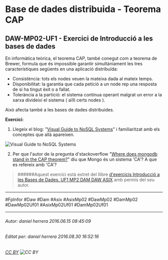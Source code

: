 # Base de dades distribuida - Teorema CAP
## DAW-MP02-UF1 - Exercici de Introducció a les bases de dades
En informàtica teòrica, el teorema CAP, també conegut com a teorema de Brewer, formula que és impossible garantir simultàniament les tres característiques següents en una aplicació distribuïda: 

* Consistència: tots els nodes veuen la mateixa dada al mateix temps.
* Disponibilitat: la garantia que cada petició a un node rep una resposta de si ha tingut èxit o a fallat.
* Tolerància a la partició: el sistema continua operant malgrat un error a la xarxa divideixi el sistema ( aïlli certs nodes ).

Això afecta també a les bases de dades distribuides. 

**Exercici:**

1. Llegeix el blog: "[Visual Guide to NoSQL Systems](http://blog.nahurst.com/visual-guide-to-nosql-systems)" i familiaritzat amb els conceptes que allà apareixen.

![Visual Guide to NoSQL Systems](https://phaven-prod.s3.amazonaws.com/files/image_part/asset/607361/CausfGVcU2tskB-TR5b8CMm8Keg/medium_media_httpfarm5static_mevIk.png)

2. Per que l'autor de la pregunta d'stackoverflow "[Where does mongodb stand in the CAP theorem?](http://stackoverflow.com/questions/11292215/where-does-mongodb-stand-in-the-cap-theorem)" diu que Mongo és un sistema 'CA'? A que es refereix amb 'CA'?



>
>######Aquest exercici està extret del llibre [d'exercicis Introducció a les Bases de Dades. UF1 MP2 DAM DAW ASIX](https://www.amazon.es/Introducci%C3%B3-Bases-Dades-asix-MP02-UF1/dp/153735096X) amb permís del seu autor.
>



---

#FpInfor #Daw #Dam #Asix #AsixMp02 #DawMp02 #DamMp02 #DawMp02Uf01 #AsixMp02Uf01 #DamMp02Uf01

---

###### Autor: daniel herrera 2016.06.15 08:45:09
###### Editat per: daniel herrera 2016.08.30 16:52:16
###### [CC BY](https://creativecommons.org/licenses/by/4.0/) ![CC BY](https://licensebuttons.net/l/by/3.0/80x15.png)
